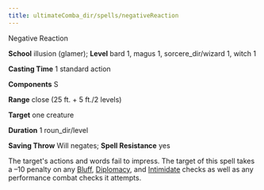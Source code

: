 ```yaml
---
title: ultimateComba_dir/spells/negativeReaction
---
```

Negative Reaction

**School** illusion (glamer); **Level** bard 1, magus 1, sorcere_dir/wizard 1, witch 1

**Casting Time** 1 standard action

**Components** S

**Range** close (25 ft. + 5 ft./2 levels)

**Target** one creature

**Duration** 1 roun_dir/level

**Saving Throw** Will negates; **Spell Resistance** yes

The target's actions and words fail to impress. The target of this spell takes a –10 penalty on any [Bluff](skills/bluff#_bluff), [Diplomacy](skill_dir/diplomacy#_diplomacy), and [Intimidate](skills/intimidate#_intimidate) checks as well as any performance combat checks it attempts.

